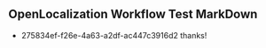 ## OpenLocalization Workflow Test MarkDown
* 275834ef-f26e-4a63-a2df-ac447c3916d2 thanks!

<!--HONumber=Aug16_HO4-->


